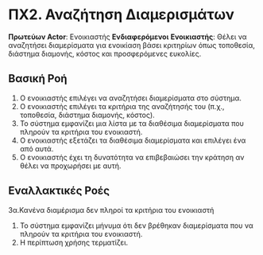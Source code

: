 # ΠΧ2. Αναζήτηση Διαμερισμάτων

**Πρωτεύων Actor**: Ενοικιαστής
**Ενδιαφερόμενοι**
**Ενοικιαστής**: Θέλει να αναζητήσει διαμερίσματα για ενοικίαση βάσει κριτηρίων όπως τοποθεσία, διάστημα διαμονής, κόστος και προσφερόμενες ευκολίες.

## Βασική Ροή

1. Ο ενοικιαστής επιλέγει να αναζητήσει διαμερίσματα στο σύστημα.
2. Ο ενοικιαστής επιλέγει τα κριτήρια της αναζήτησής του (π.χ., τοποθεσία, διάστημα διαμονής, κόστος).
3. Το σύστημα εμφανίζει μια λίστα με τα διαθέσιμα διαμερίσματα που πληρούν τα κριτήρια του ενοικιαστή.
4. Ο ενοικιαστής εξετάζει τα διαθέσιμα διαμερίσματα και επιλέγει ένα από αυτά.
5. Ο ενοικιαστής έχει τη δυνατότητα να επιβεβαιώσει την κράτηση αν θέλει να προχωρήσει με αυτή.

## Εναλλακτικές Ροές
3α.Κανένα διαμέρισμα δεν πληροί τα κριτήρια του ενοικιαστή

1. Το σύστημα εμφανίζει μήνυμα ότι δεν βρέθηκαν διαμερίσματα που να πληρούν τα κριτήρια του ενοικιαστή.
2. Η περίπτωση χρήσης τερματίζει.